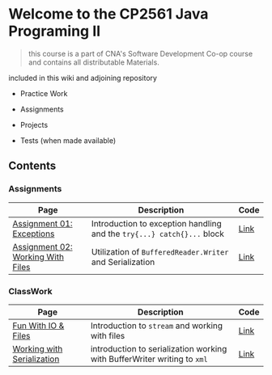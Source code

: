# Welcome to the CP2561 Java Programing II

> this course is a part of CNA's Software Development Co-op course and contains all distributable Materials.

included in this wiki and adjoining repository

- Practice Work

- Assignments

- Projects

- Tests (when made available)

## Contents

### Assignments

| Page | Description| Code |
|---|---|---|
|[Assignment 01: Exceptions](https://github.com/Parker-Wallace/CP2561/wiki/Assignment-1-Exception-Handling)|Introduction to exception handling and the `try{...} catch{}...` block|[Link](https://github.com/Parker-Wallace/CP2561/tree/master/src/main/java/Assignments/A1Exceptions)|
|[Assignment 02: Working With Files](https://github.com/Parker-Wallace/CP2561/wiki/Assignment-2-Files)|Utilization of `BufferedReader.Writer` and Serialization|[Link](https://github.com/Parker-Wallace/CP2561/tree/master/src/main/java/Assignments/A2Serialization)|

### ClassWork

| Page |Description| Code |
|---|---|---|
|[Fun With IO & Files](https://github.com/Parker-Wallace/CP2561/wiki/Classwork#Utlizing-IO-Files-and-the-PrintStream)|Introduction to `stream` and working with files|[Link](https://github.com/Parker-Wallace/CP2561/tree/master/src/main/java/ClassWork/FunWithIOandFiles)|
|[Working with Serialization](https://github.com/Parker-Wallace/CP2561/wiki/Classwork#Working-With-Serialization-and-Writing-to-XML)| introduction to serialization working with BufferWriter writing to `xml`|[Link](https://github.com/Parker-Wallace/CP2561/tree/master/src/main/java/ClassWork/WorkingWithSerialization)|
